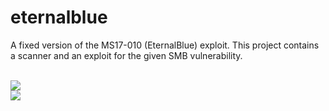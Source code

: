# eternalblue
A fixed version of the MS17-010 (EternalBlue) exploit. This project contains a scanner and an exploit for the given SMB vulnerability.

<br/><img src="https://i.imgur.com/AaYD20y.jpg"/>
<br/><img src="https://i.imgur.com/GnpjeCh.jpg"/>
